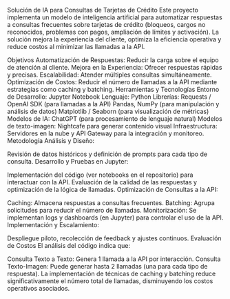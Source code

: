 Solución de IA para Consultas de Tarjetas de Crédito
Este proyecto implementa un modelo de inteligencia artificial para automatizar respuestas a consultas frecuentes sobre tarjetas de crédito (bloqueos, cargos no reconocidos, problemas con pagos, ampliación de límites y activación). La solución mejora la experiencia del cliente, optimiza la eficiencia operativa y reduce costos al minimizar las llamadas a la API.

Objetivos
Automatización de Respuestas: Reducir la carga sobre el equipo de atención al cliente.
Mejora en la Experiencia: Ofrecer respuestas rápidas y precisas.
Escalabilidad: Atender múltiples consultas simultáneamente.
Optimización de Costos: Reducir el número de llamadas a la API mediante estrategias como caching y batching.
Herramientas y Tecnologías
Entorno de Desarrollo: Jupyter Notebook
Lenguaje: Python
Librerías:
Requests / OpenAI SDK (para llamadas a la API)
Pandas, NumPy (para manipulación y análisis de datos)
Matplotlib / Seaborn (para visualización de métricas)
Modelos de IA:
ChatGPT (para procesamiento de lenguaje natural)
Modelos de texto-imagen: Nightcafe para generar contenido visual
Infraestructura: Servidores en la nube y API Gateway para la integración y monitoreo.
Metodología
Análisis y Diseño:

Revisión de datos históricos y definición de prompts para cada tipo de consulta.
Desarrollo y Pruebas en Jupyter:

Implementación del código (ver notebooks en el repositorio) para interactuar con la API.
Evaluación de la calidad de las respuestas y optimización de la lógica de llamadas.
Optimización de Consultas a la API:

Caching: Almacena respuestas a consultas frecuentes.
Batching: Agrupa solicitudes para reducir el número de llamadas.
Monitorización: Se implementan logs y dashboards (en Jupyter) para controlar el uso de la API.
Implementación y Escalamiento:

Despliegue piloto, recolección de feedback y ajustes continuos.
Evaluación de Costos
El análisis del código indica que:

Consulta Texto a Texto: Genera 1 llamada a la API por interacción.
Consulta Texto-Imagen: Puede generar hasta 2 llamadas (una para cada tipo de respuesta).
La implementación de técnicas de caching y batching reduce significativamente el número total de llamadas, disminuyendo los costos operativos asociados.
